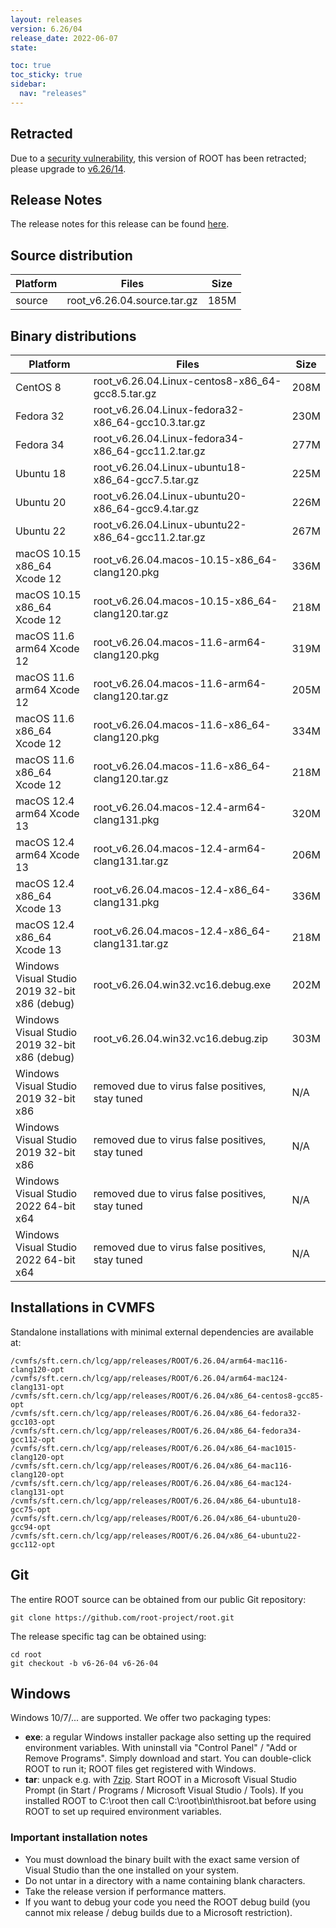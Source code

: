 ```yaml
---
layout: releases
version: 6.26/04
release_date: 2022-06-07
state:

toc: true
toc_sticky: true
sidebar:
  nav: "releases"
---
```



## Retracted
Due to a [security vulnerability](/about/security#known-security-issues), this version of ROOT has been retracted; please upgrade to [v6.26/14](/releases/release-62614).

## Release Notes

The release notes for this release can be found [here](https://root.cern/doc/v626/release-notes.html#release-6.2604).

## Source distribution

| Platform       | Files | Size |
|-----------|-------|-----|
| source | root_v6.26.04.source.tar.gz | 185M |


## Binary distributions

| Platform       | Files | Size |
|-----------|-------|-----|
| CentOS 8 | root_v6.26.04.Linux-centos8-x86_64-gcc8.5.tar.gz | 208M |
| Fedora 32 | root_v6.26.04.Linux-fedora32-x86_64-gcc10.3.tar.gz | 230M |
| Fedora 34 | root_v6.26.04.Linux-fedora34-x86_64-gcc11.2.tar.gz | 277M |
| Ubuntu 18 | root_v6.26.04.Linux-ubuntu18-x86_64-gcc7.5.tar.gz | 225M |
| Ubuntu 20 | root_v6.26.04.Linux-ubuntu20-x86_64-gcc9.4.tar.gz | 226M |
| Ubuntu 22 | root_v6.26.04.Linux-ubuntu22-x86_64-gcc11.2.tar.gz | 267M |
| macOS 10.15 x86_64 Xcode 12 | root_v6.26.04.macos-10.15-x86_64-clang120.pkg | 336M |
| macOS 10.15 x86_64 Xcode 12 | root_v6.26.04.macos-10.15-x86_64-clang120.tar.gz | 218M |
| macOS 11.6 arm64 Xcode 12 | root_v6.26.04.macos-11.6-arm64-clang120.pkg | 319M |
| macOS 11.6 arm64 Xcode 12 | root_v6.26.04.macos-11.6-arm64-clang120.tar.gz | 205M |
| macOS 11.6 x86_64 Xcode 12 | root_v6.26.04.macos-11.6-x86_64-clang120.pkg | 334M |
| macOS 11.6 x86_64 Xcode 12 | root_v6.26.04.macos-11.6-x86_64-clang120.tar.gz | 218M |
| macOS 12.4 arm64 Xcode 13 | root_v6.26.04.macos-12.4-arm64-clang131.pkg | 320M |
| macOS 12.4 arm64 Xcode 13 | root_v6.26.04.macos-12.4-arm64-clang131.tar.gz | 206M |
| macOS 12.4 x86_64 Xcode 13 | root_v6.26.04.macos-12.4-x86_64-clang131.pkg | 336M |
| macOS 12.4 x86_64 Xcode 13 | root_v6.26.04.macos-12.4-x86_64-clang131.tar.gz | 218M |
| Windows Visual Studio 2019 32-bit x86  (debug) | root_v6.26.04.win32.vc16.debug.exe | 202M |
| Windows Visual Studio 2019 32-bit x86  (debug) | root_v6.26.04.win32.vc16.debug.zip | 303M |
| Windows Visual Studio 2019 32-bit x86  | removed due to virus false positives, stay tuned | N/A |
| Windows Visual Studio 2019 32-bit x86  | removed due to virus false positives, stay tuned | N/A |
| Windows Visual Studio 2022 64-bit x64  | removed due to virus false positives, stay tuned | N/A |
| Windows Visual Studio 2022 64-bit x64  | removed due to virus false positives, stay tuned | N/A |

## Installations in CVMFS

Standalone installations with minimal external dependencies are available at:
~~~
/cvmfs/sft.cern.ch/lcg/app/releases/ROOT/6.26.04/arm64-mac116-clang120-opt
/cvmfs/sft.cern.ch/lcg/app/releases/ROOT/6.26.04/arm64-mac124-clang131-opt
/cvmfs/sft.cern.ch/lcg/app/releases/ROOT/6.26.04/x86_64-centos8-gcc85-opt
/cvmfs/sft.cern.ch/lcg/app/releases/ROOT/6.26.04/x86_64-fedora32-gcc103-opt
/cvmfs/sft.cern.ch/lcg/app/releases/ROOT/6.26.04/x86_64-fedora34-gcc112-opt
/cvmfs/sft.cern.ch/lcg/app/releases/ROOT/6.26.04/x86_64-mac1015-clang120-opt
/cvmfs/sft.cern.ch/lcg/app/releases/ROOT/6.26.04/x86_64-mac116-clang120-opt
/cvmfs/sft.cern.ch/lcg/app/releases/ROOT/6.26.04/x86_64-mac124-clang131-opt
/cvmfs/sft.cern.ch/lcg/app/releases/ROOT/6.26.04/x86_64-ubuntu18-gcc75-opt
/cvmfs/sft.cern.ch/lcg/app/releases/ROOT/6.26.04/x86_64-ubuntu20-gcc94-opt
/cvmfs/sft.cern.ch/lcg/app/releases/ROOT/6.26.04/x86_64-ubuntu22-gcc112-opt
~~~

## Git

The entire ROOT source can be obtained from our public Git repository:

~~~
git clone https://github.com/root-project/root.git
~~~
The release specific tag can be obtained using:
~~~
cd root
git checkout -b v6-26-04 v6-26-04
~~~


## Windows

Windows 10/7/... are supported. We offer two packaging types:

 * **exe**: a regular Windows installer package also setting up the required environment variables. With uninstall via "Control Panel" / "Add or Remove Programs". Simply download and start. You can double-click ROOT to run it; ROOT files get registered with Windows.
 * **tar**: unpack e.g. with [7zip](https://www.7-zip.org). Start ROOT in a Microsoft Visual Studio Prompt (in Start / Programs / Microsoft Visual Studio / Tools). If you installed ROOT to C:\root then call C:\root\bin\thisroot.bat before using ROOT to set up required environment variables.

### Important installation notes

 * You must download the binary built with the exact same version of Visual Studio than the one installed on your system.
 * Do not untar in a directory with a name containing blank characters.
 * Take the release version if performance matters.
 * If you want to debug your code you need the ROOT debug build (you cannot mix release / debug builds due to a Microsoft restriction).
